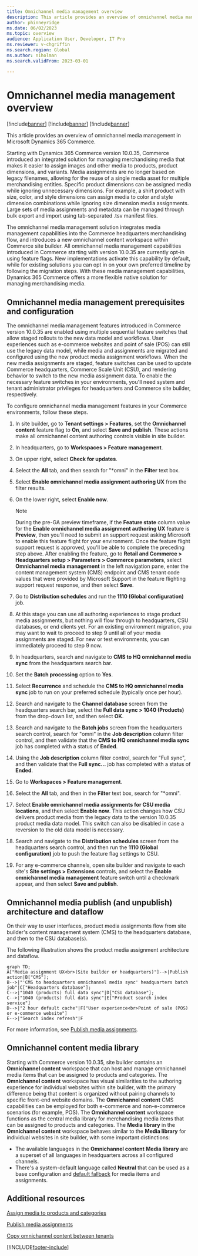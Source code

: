 ```yaml
---
title: Omnichannel media management overview
description: This article provides an overview of omnichannel media management in Microsoft Dynamics 365 Commerce.
author: phinneyridge
ms.date: 06/02/2023
ms.topic: overview
audience: Application User, Developer, IT Pro
ms.reviewer: v-chgriffin
ms.search.region: Global
ms.author: niholman
ms.search.validFrom: 2023-03-01

---
```


# Omnichannel media management overview

[!include[banner](../includes/banner.md)]
[!include[banner](../includes/preview-banner.md)]
[!include[banner](../includes/production-ready-preview-banner.md)]

This article provides an overview of omnichannel media management in Microsoft Dynamics 365 Commerce.

Starting with Dynamics 365 Commerce version 10.0.35, Commerce introduced an integrated solution for managing merchandising media that makes it easier to assign images and other media to products, product dimensions, and variants. Media assignments are no longer based on legacy filenames, allowing for the reuse of a single media asset for multiple merchandising entities. Specific product dimensions can be assigned media while ignoring unnecessary dimensions. For example, a shirt product with size, color, and style dimensions can assign media to color and style dimension combinations while ignoring size dimension media assignments. Large sets of media assignments and metadata can be managed through bulk export and import using tab-separated .tsv manifest files. 

The omnichannel media management solution integrates media management capabilities into the Commerce headquarters merchandising flow, and introduces a new omnichannel content workspace within Commerce site builder. All omnichannel media management capabilities introduced in Commerce starting with version 10.0.35 are currently opt-in using feature flags. New implementations activate this capability by default, while for existing solutions you can opt in on your own preferred timeline by following the migration steps. With these media management capabilities, Dynamics 365 Commerce offers a more flexible native solution for managing merchandising media.

<!-- ## Omnichannel media management how-to guides-->

## Omnichannel media management prerequisites and configuration

The omnichannel media management features introduced in Commerce version 10.0.35 are enabled using multiple sequential feature switches that allow staged rollouts to the new data model and workflows. User experiences such as e-commerce websites and point of sale (POS) can still use the legacy data model, while media and assignments are migrated and configured using the new product media assignment workflows. When the new media assignments are staged, feature switches can be used to update Commerce headquarters, Commerce Scale Unit (CSU), and rendering behavior to switch to the new media assignment data. To enable the necessary feature switches in your environments, you'll need system and tenant administrator privileges for headquarters and Commerce site builder, respectively.

To configure omnichannel media management features in your Commerce environments, follow these steps.

1. In site builder, go to **Tenant settings \> Features**, set the **Omnichannel content** feature flag to **On**, and select **Save and publish**. These actions make all omnichannel content authoring controls visible in site builder.
2. In headquarters, go to **Workspaces \> Feature management**.
3. On upper right, select **Check for updates**.
4. Select the **All** tab, and then search for "\*omni" in the **Filter** text box. 
5. Select **Enable omnichannel media assignment authoring UX** from the filter results.
6. On the lower right, select **Enable now**.  

    > [!NOTE]
    > During the pre-GA preview timeframe, if the **Feature state** column value for the **Enable omnichannel media assignment authoring UX** feature is **Preview**, then you'll need to submit an support request asking Microsoft to enable this feature flight for your environment. Once the feature flight support request is approved, you'll be able to complete the preceding step above. After enabling the feature, go to **Retail and Commerce \> Headquarters setup \> Parameters \> Commerce parameters**, select **Omnichannel media management** in the left navigation pane, enter the content management system (CMS) endpoint and CMS tenant code values that were provided by Microsoft Support in the feature flighting support request response, and then select **Save**.

7. Go to **Distribution schedules** and run the **1110 (Global configuration)** job.
8. At this stage you can use all authoring experiences to stage product media assignments, but nothing will flow through to headquarters, CSU databases, or end clients yet. For an existing environment migration, you may want to wait to proceed to step 9 until all of your media assignments are staged. For new or test environments, you can immediately proceed to step 9 now.
9. In headquarters, search and navigate to **CMS to HQ omnichannel media sync** from the headquarters search bar.
10. Set the **Batch processing** option to **Yes**.
11. Select **Recurrence** and schedule the **CMS to HQ omnichannel media sync** job to run on your preferred schedule (typically once per hour).
12. Search and navigate to the **Channel database** screen from the headquarters search bar, select the **Full data sync \> 1040 (Products)** from the drop-down list, and then select **OK**.
13. Search and navigate to the **Batch jobs** screen from the headquarters search control, search for "omni" in the **Job description** column filter control, and then validate that the **CMS to HQ omnichannel media sync** job has completed with a status of **Ended**.
14. Using the **Job description** column filter control, search for "Full sync", and then validate that the **Full sync...** job has completed with a status of **Ended**.
15. Go to **Workspaces \> Feature management**.
16. Select the **All** tab, and then in the **Filter** text box, search for "\*omni". 
17. Select **Enable omnichannel media assignments for CSU media locations**, and then select **Enable now**. This action changes how CSU delivers product media from the legacy data to the version 10.0.35 product media data model. This switch can also be disabled in case a reversion to the old data model is necessary.
18. Search and navigate to the **Distribution schedules** screen from the headquarters search control, and then run the **1110 (Global configuration)** job to push the feature flag settings to CSU.
19. For any e-commerce channels, open site builder and navigate to each site's **Site settings \> Extensions** controls, and select the **Enable omnichannel media management** feature switch until a checkmark appear, and then select **Save and publish**.

<!--Your environment should now be ready to use the omnichannel media features end-to-end. For more information on job and cache behavior for product media publishing, see [Omnichannel media management overview](#omnichannel-media-management-overview) for authoring tutorials, and [Omnichannel media publish architecture and dataflow](#omnichannel-media-publish-and-unpublish-architecture-and-dataflow).-->

## Omnichannel media publish (and unpublish) architecture and dataflow

On their way to user interfaces, product media assignments flow from site builder's content management system (CMS) to the headquarters database, and then to the CSU database(s).

The following illustration shows the product media assignment architecture and dataflow.

```mermaid
graph TD;
A["Media assignment UX<br>(Site builder or headquarters)"]-->|Publish action|B["CMS"];
B-->|"'CMS to headquarters omnichannel media sync' headquarters batch job"|C["Headquarters database"];
C-->|"1040 (products) full data sync"|D["CSU database"];
C-->|"1040 (products) full data sync"|E["Product search index service"]
D-->|"2 hour default cache"|F["User experience<br>Point of sale (POS) or e-commerce website"]
E-->|"Search index refresh"|F
```

For more information, see [Publish media assignments](publish-media-omnichannel.md).

## Omnichannel content media library

Starting with Commerce version 10.0.35, site builder contains an **Omnichannel content** workspace that can host and manage omnichannel media items that can be assigned to products and categories. The **Omnichannel content** workspace has visual similarities to the authoring experience for individual websites within site builder, with the primary difference being that content is organized without pairing channels to specific front-end website domains. The **Omnichannel content** CMS capabilities can be employed for both e-commerce and non-e-commerce scenarios (for example, POS). The **Omnichannel content** workspace functions as the central media library for merchandising media items that can be assigned to products and categories. The **Media library** in the **Omnichannel content** workspace behaves similar to the **Media library** for individual websites in site builder, with some important distinctions:  

- The available languages in the **Omnichannel content** **Media library** are a superset of all languages in headquarters across all configured channels.
- There's a system-default language called **Neutral** that can be used as a base configuration and [default fallback](assign-media-omnichannel.md#omnichannel-channel-specific-and-locale-specific-media-assignments) for media items and assignments.

## Additional resources

[Assign media to products and categories](assign-media-omnichannel.md)

[Publish media assignments](publish-media-omnichannel.md)

[Copy omnichannel content between tenants](copy-content-between-tenants.md)


[!INCLUDE[footer-include](../includes/footer-banner.md)]
